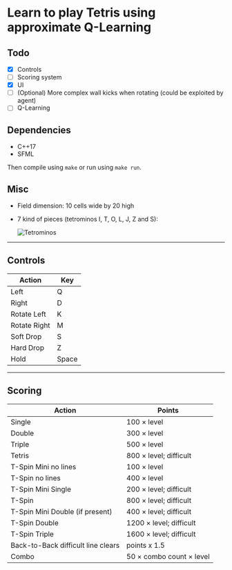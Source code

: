 # Learn to play Tetris using approximate Q-Learning

## Todo

- [x] Controls
- [ ] Scoring system
- [x] UI
- [ ] \(Optional) More complex wall kicks when rotating (could be exploited by agent)
- [ ] Q-Learning

## Dependencies

* C++17
* SFML

Then compile using `make` or run using `make run`.

## Misc

* Field dimension: 10 cells wide by 20 high
* 7 kind of pieces (tetrominos I, T, O, L, J, Z and S):

    ![Tetrominos](https://i0.wp.com/mindyourdecisions.com/blog/wp-content/uploads/2018/05/tetris-riddle-pieces.png?resize=600%2C165&ssl=1)

----

## Controls

Action | Key
------ | ---
Left | Q
Right | D
Rotate Left | K
Rotate Right | M
Soft Drop | S
Hard Drop | Z
Hold | Space


---

## Scoring

Action | Points
------ | ------
Single | 100 × level
Double | 300 × level
Triple | 500 × level
Tetris | 800 × level; difficult
T-Spin Mini no lines | 100 × level
T-Spin no lines | 400 × level
T-Spin Mini Single | 200 × level; difficult
T-Spin  |  	800 × level; difficult
T-Spin Mini Double (if present) | 400 × level; difficult
T-Spin Double | 1200 × level; difficult
T-Spin Triple | 1600 × level; difficult
Back-to-Back difficult line clears | points x 1.5
Combo | 50 × combo count × level
